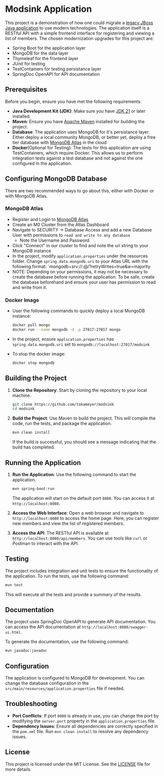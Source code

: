 # Modsink Application

This project is a demonstration of how one could migrate a [legacy JBoss Java application](https://github.com/jboss-developer/jboss-eap-quickstarts/tree/8.0.x/kitchensink) to use modern technologies.
The application itself is a RESTful API with a simple frontend interface for registering and viewing a list of members.
The chosen modernization upgrades for this project are:
* Spring Boot for the application layer
* MongoDB for the data layer
* Thymeleaf for the frontend layer
* JUnit for testing
* TestContainers for testing persistance layer
* SpringDoc OpenAPI for API documentation

## Prerequisites

Before you begin, ensure you have met the following requirements:

- **Java Development Kit (JDK)**: Make sure you have [JDK 21](https://www.oracle.com/java/technologies/downloads/) or later installed.
- **Maven**: Ensure you have [Apache Maven](https://maven.apache.org/install.html) installed for building the project.
- **Database**: The application uses MongoDB for it's persistance layer.  Either deploy a local community MongoDB, or better yet, deploy a free tier database with [MongoDB Atlas](https://www.mongodb.com/products/platform/atlas-database) in the cloud
- **Docker**(Optional for Testing): The tests for this application are using TestContainers, which require Docker.  This allows us to perform integration tests against a test database and not against the one configured in the application.

## Configuring MongoDB Database

There are two recommended ways to go about this, either with Docker or with MongoDB Atlas.

### MongoDB Atlas
* Register and Login to [MongoDB Atlas](https://www.mongodb.com/products/platform/atlas-database)
* Create an M0 Cluster from the Atlas Dashboard
* Navigate to SECURITY -> Database Access and add a new Database User with permissions to `read and write to any database`
   * Note the Username and Password
* Click "Connect" in our cluster to find and note the uri string to your MongoDB instance
* In the project, modify `application.properties` under the resources folder.  Change `spring.data.mongodb.uri` to your Atlas URL with the following format: `mongodb+srv://<username>:<password>@<cluster-uri>/<database-name>?retryWrites=true&w=majority
* NOTE: Depending on your permissions, it may not be necessary to create the database before running the application.  To be safe, create the database beforehand and ensure your user has permission to read and write from it.

### Docker Image
* User the following commands to quickly deploy a local MongoDB instance:

   ```bash
   docker pull mongo
   docker run --name mongodb -d -p 27017:27017 mongo
   ```

* In the project, ensure `application.properties` has `spring.data.mongodb.uri` set to `mongodb://localhost:27017/modsink`

* To stop the docker image:
   ```bash
   docker stop mongodb
   ```


## Building the Project

1. **Clone the Repository**: Start by cloning the repository to your local machine.

   ```bash
   git clone https://github.com/takameyer/modsink
   cd modsink
   ```

2. **Build the Project**: Use Maven to build the project. This will compile the code, run the tests, and package the application.

   ```bash
   mvn clean install
   ```

   If the build is successful, you should see a message indicating that the build has completed.

## Running the Application

1. **Run the Application**: Use the following command to start the application.

   ```bash
   mvn spring-boot:run
   ```

   The application will start on the default port `8080`. You can access it at `http://localhost:8080`.

2. **Access the Web Interface**: Open a web browser and navigate to `http://localhost:8080` to access the home page. Here, you can register new members and view the list of registered members.

3. **Access the API**: The RESTful API is available at `http://localhost:8080/api/members`. You can use tools like `curl` or Postman to interact with the API.

## Testing

The project includes integration and unit tests to ensure the functionality of the application. To run the tests, use the following command:

```bash
mvn test
```

This will execute all the tests and provide a summary of the results.

## Documentation

The project uses SpringDoc OpenAPI to generate API documentation. You can access the API documentation at `http://localhost:8080/swagger-ui.html`.

To generate the documentation, use the following command:

```bash
mvn javadoc:javadoc
```

## Configuration

The application is configured to MongoDB for development. You can change the database configuration in the `src/main/resources/application.properties` file if needed.

## Troubleshooting

- **Port Conflicts**: If port `8080` is already in use, you can change the port by modifying the `server.port` property in the `application.properties` file.
- **Dependency Issues**: Ensure all dependencies are correctly specified in the `pom.xml` file. Run `mvn clean install` to resolve any dependency issues.


## License

This project is licensed under the MIT License. See the [LICENSE](LICENSE) file for more details.

